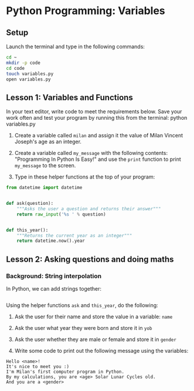 # Python Programming: Variables

## Setup

Launch the terminal and type in the following commands:

```bash
cd ~
mkdir -p code
cd code
touch variables.py
open variables.py
```

## Lesson 1: Variables and Functions

In your text editor, write code to meet the requirements below.
Save your work often and test your program by running this from the terminal:
python variables.py

1. Create a variable called `milan` and assign it the value of
   Milan Vincent Joseph's age as an integer.

1. Create a variable called `my_message` with the following contents:
   "Programming In Python Is Easy!" and use the `print` function to
   print `my_message` to the screen.

1. Type in these helper functions at the top of your program:

```python
from datetime import datetime


def ask(question):
    """Asks the user a question and returns their answer"""
    return raw_input('%s ' % question)


def this_year():
    """Returns the current year as an integer"""
    return datetime.now().year
```

## Lesson 2: Asking questions and doing maths

### Background: String interpolation

In Python, we can add strings together:

```python
```



Using the helper functions `ask` and `this_year`, do the following:

1. Ask the user for their name and store the value in a variable: `name`

1. Ask the user what year they were born and store it in `yob`

1. Ask the user whether they are male or female and store it in `gender`

1. Write some code to print out the following message using the variables:

```
Hello <name>!
It's nice to meet you :)
I'm Milan's first computer program in Python.
By my calculations, you are <age> Solar Lunar Cycles old.
And you are a <gender>
```
